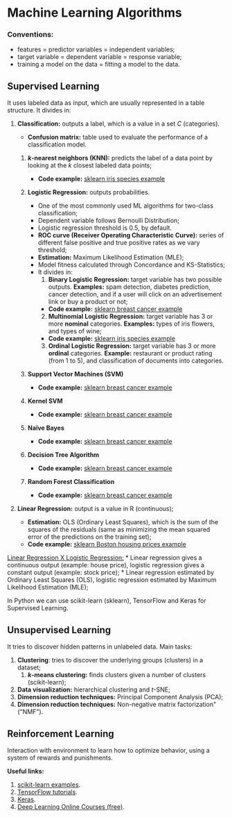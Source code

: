 # Machine Learning Algorithms

### Conventions:
* features = predictor variables = independent variables;
* target variable = dependent variable = response variable;
* training a model on the data = fitting a model to the data.

## Supervised Learning
It uses labeled data as input, which are usually represented in a table structure. It divides in:
1. **Classification:** outputs a label, which is a value in a set *C* (categories).
	* **Confusion matrix:** table used to evaluate the performance of a classification model.
	1. ***k*-nearest neighbors (KNN):** predicts the label of a data point by looking at the *k* closest labeled data points;
		* **Code example:** [sklearn iris species example](https://github.com/letyrobueno/Machine-Learning/blob/master/Supervised-Learning/Classification/scikitlearn_iris.py)
	2. **Logistic Regression:** outputs probabilities.
		* One of the most commonly used ML algorithms for two-class classification;
		* Dependent variable follows Bernoulli Distribution;
		* Logistic regression threshold is 0.5, by default.
		* **ROC curve (Receiver Operating Characteristic Curve):** series of different false positive and true positive rates as we vary threshold;
		* **Estimation:** Maximum Likelihood Estimation (MLE);
		* Model fitness calculated through Concordance and KS-Statistics;
		* It divides in:
			1. **Binary Logistic Regression:** target variable has two possible outputs. **Examples:** spam detection, diabetes prediction, cancer detection, and if a user will click on an advertisement link or buy a product or not;
			* **Code example:** [sklearn breast cancer example](https://github.com/letyrobueno/Machine-Learning/blob/master/Supervised-Learning/Classification/scikitlearn_breast_cancer.py)
			2. **Multinomial Logistic Regression:** target variable has 3 or more **nominal** categories. **Examples:** types of iris flowers, and types of wine;
			* **Code example:** [sklearn iris species example](https://github.com/letyrobueno/Machine-Learning/blob/master/Supervised-Learning/Classification/scikitlearn_iris2.py)
			3. **Ordinal Logistic Regression:** target variable has 3 or more **ordinal** categories. **Example:** restaurant or product rating (from 1 to 5), and classification of documents into categories.
		
	3. **Support Vector Machines (SVM)**
		* **Code example:** [sklearn breast cancer example](https://github.com/letyrobueno/Machine-Learning/blob/master/Supervised-Learning/Classification/scikitlearn_breast_cancer.py)
	4. **Kernel SVM**
		* **Code example:** [sklearn breast cancer example](https://github.com/letyrobueno/Machine-Learning/blob/master/Supervised-Learning/Classification/scikitlearn_breast_cancer.py)	
	5. **Naïve Bayes**
		* **Code example:** [sklearn breast cancer example](https://github.com/letyrobueno/Machine-Learning/blob/master/Supervised-Learning/Classification/scikitlearn_breast_cancer.py)	
	6. **Decision Tree Algorithm**
		* **Code example:** [sklearn breast cancer example](https://github.com/letyrobueno/Machine-Learning/blob/master/Supervised-Learning/Classification/scikitlearn_breast_cancer.py)	
	7. **Random Forest Classification**
		* **Code example:** [sklearn breast cancer example](https://github.com/letyrobueno/Machine-Learning/blob/master/Supervised-Learning/Classification/scikitlearn_breast_cancer.py)	

2. **Linear Regression:** output is a value in R (continuous);
	* **Estimation:** OLS (Ordinary Least Squares), which is the sum of the squares of the residuals (same as minimizing the mean squared error of the predictions on the training set);
	* **Code example:** [sklearn Boston housing prices example](https://github.com/letyrobueno/Machine-Learning/blob/master/Supervised-Learning/Regression/scikitlearn_boston.py)

[Linear Regression X Logistic Regression:](https://www.datacamp.com/community/tutorials/understanding-logistic-regression-python)
	* Linear regression gives a continuous output (example: house price), logistic regression gives a constant output (example: stock price);
	* Linear regression estimated by Ordinary Least Squares (OLS), logistic regression estimated by Maximum Likelihood Estimation (MLE);

In Python we can use scikit-learn (sklearn), TensorFlow and Keras for Supervised Learning.

## Unsupervised Learning
It tries to discover hidden patterns in unlabeled data. Main tasks:
1. **Clustering**: tries to discover the underlying groups (clusters) in a dataset;
	1. ***k*-means clustering:** finds clusters given a number of clusters (scikit-learn);
2. **Data visualization:** hierarchical clustering and *t*-SNE;
3. **Dimension reduction techniques:** Principal Component Analysis (PCA);
4. **Dimension reduction techniques:** Non-negative matrix factorization" ("NMF").

## Reinforcement Learning
Interaction with environment to learn how to optimize behavior, using a system of rewards and punishments.

**Useful links:**
1. [scikit-learn examples](https://scikit-learn.org/stable/auto_examples/index.html).
2. [TensorFlow tutorials](https://www.tensorflow.org/tutorials/).
3. [Keras](https://keras.io/).
4. [Deep Learning Online Courses (free)](https://www.fast.ai/).
